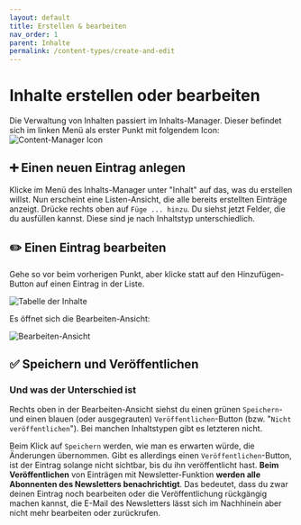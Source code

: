 ```yaml
---
layout: default
title: Erstellen & bearbeiten
nav_order: 1
parent: Inhalte
permalink: /content-types/create-and-edit
---
```


# Inhalte erstellen oder bearbeiten

Die Verwaltung von Inhalten passiert im Inhalts-Manager. Dieser befindet sich im linken Menü als erster Punkt mit folgendem Icon: ![Content-Manager Icon](/website-backend-documentation/assets/icons/content-manager.svg)

## ➕ Einen neuen Eintrag anlegen
Klicke im Menü des Inhalts-Manager unter "Inhalt" auf das, was du erstellen willst. Nun erscheint eine Listen-Ansicht, die alle bereits erstellten Einträge anzeigt. Drücke rechts oben auf `Füge ... hinzu`. Du siehst jetzt Felder, die du ausfüllen kannst. Diese sind je nach Inhaltstyp unterschiedlich.

## ✏️ Einen Eintrag bearbeiten
Gehe so vor beim vorherigen Punkt, aber klicke statt auf den Hinzufügen-Button auf einen Eintrag in der Liste.

![Tabelle der Inhalte](/website-backend-documentation/assets/images/content-type-table.png)

Es öffnet sich die Bearbeiten-Ansicht:

![Bearbeiten-Ansicht](/website-backend-documentation/assets/images/content-type-editview.png)


## ✅ Speichern und Veröffentlichen
### Und was der Unterschied ist
Rechts oben in der Bearbeiten-Ansicht siehst du einen grünen `Speichern`- und einen blauen (oder ausgegrauten) `Veröffentlichen`-Button (bzw. "`Nicht veröffentlichen`"). Bei manchen Inhaltstypen gibt es letzteren nicht.

Beim Klick auf `Speichern` werden, wie man es erwarten würde, die Änderungen übernommen. Gibt es allerdings einen `Veröffentlichen`-Button, ist der Eintrag solange nicht sichtbar, bis du ihn veröffentlicht hast. **Beim Veröffentlichen** von Einträgen mit Newsletter-Funktion **werden alle Abonnenten des Newsletters benachrichtigt**. Das bedeutet, dass du zwar deinen Eintrag noch bearbeiten oder die Veröffentlichung rückgängig machen kannst, die E-Mail des Newsletters lässt sich im Nachhinein aber nicht mehr bearbeiten oder zurückrufen.